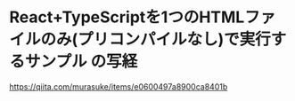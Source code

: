 # React+TypeScriptを1つのHTMLファイルのみ(プリコンパイルなし)で実行するサンプル の写経
https://qiita.com/murasuke/items/e0600497a8900ca8401b

